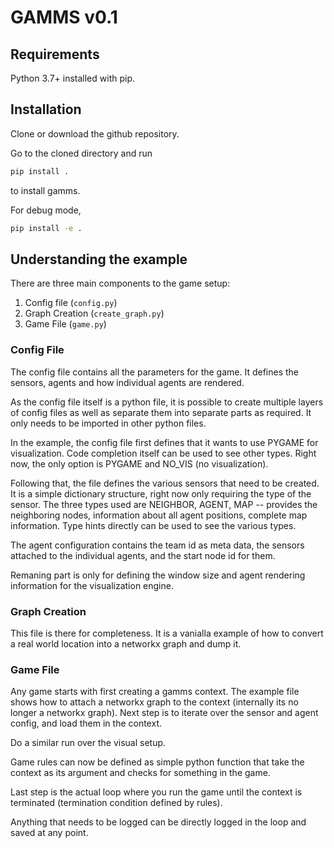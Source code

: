 # GAMMS v0.1

## Requirements

Python 3.7+ installed with pip.

## Installation

Clone or download the github repository.

Go to the cloned directory and run

```bash
pip install .
```

to install gamms.

For debug mode,

```bash
pip install -e .
```

## Understanding the example

There are three main components to the game setup:
1. Config file (`config.py`)
2. Graph Creation (`create_graph.py`)
3. Game File (`game.py`)

### Config File

The config file contains all the parameters for the game. It defines the sensors, agents and how individual agents are rendered.

As the config file itself is a python file, it is possible to create multiple layers of config files as well as separate them into separate parts as required. It only needs to be imported in other python files.

In the example, the config file first defines that it wants to use PYGAME for visualization. Code completion itself can be used to see other types. Right now, the only option is PYGAME and NO_VIS (no visualization).

Following that, the file defines the various sensors that need to be created. It is a simple dictionary structure, right now only requiring the type of the sensor. The three types used are NEIGHBOR, AGENT, MAP -- provides the neighboring nodes, information about all agent positions, complete map information. Type hints directly can be used to see the various types.

The agent configuration contains the team id as meta data, the sensors attached to the individual agents, and the start node id for them.

Remaning part is only for defining the window size and agent rendering information for the visualization engine.

### Graph Creation

This file is there for completeness. It is a vanialla example of how to convert a real world location into a networkx graph and dump it.

### Game File

Any game starts with first creating a gamms context. The example file shows how to attach a networkx graph to the context (internally its no longer a networkx graph). Next step is to iterate over the sensor and agent config, and load them in the context.

Do a similar run over the visual setup.

Game rules can now be defined as simple python function that take the context as its argument and checks for something in the game.

Last step is the actual loop where you run the game until the context is terminated (termination condition defined by rules).

Anything that needs to be logged can be directly logged in the loop and saved at any point.